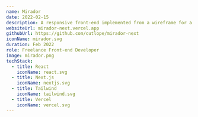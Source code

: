 ```yaml
---
name: Mirador
date: 2022-02-15
description: A responsive front-end implemented from a wireframe for a client project. Built on Next.js for front-end and Tailwind for CSS styling.
websiteUrl: mirador-next.vercel.app
githubUrl: https://github.com/cutlope/mirador-next
iconName: mirador.svg
duration: Feb 2022
role: Freelance Front-end Developer
image: mirador.png
techStack:
  - title: React
    iconName: react.svg
  - title: Next.js
    iconName: nextjs.svg
  - title: Tailwind
    iconName: tailwind.svg
  - title: Vercel
    iconName: vercel.svg
---
```

